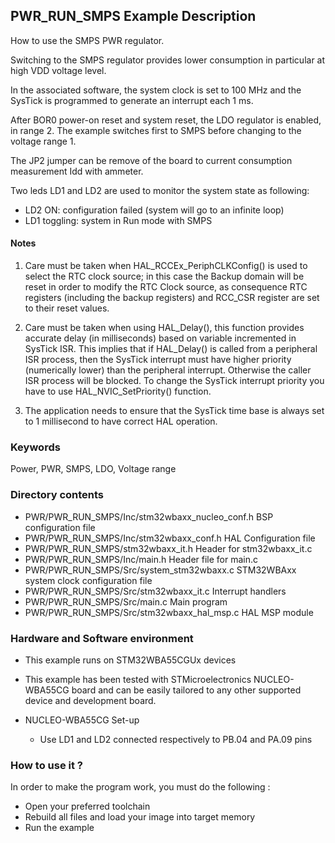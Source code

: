 ﻿## <b>PWR_RUN_SMPS Example Description</b>

How to use the SMPS PWR regulator.

Switching to the SMPS regulator provides lower consumption in particular at high VDD
voltage level.

In the associated software, the system clock is set to 100 MHz and the SysTick is
programmed to generate an interrupt each 1 ms.

After BOR0 power-on reset and system reset, the LDO regulator is enabled, in range 2.
The example switches first to SMPS before changing to the voltage range 1.

The JP2 jumper can be remove of the board to current consumption
measurement Idd with ammeter.

Two leds LD1 and LD2 are used to monitor the system state as following:

 - LD2 ON: configuration failed (system will go to an infinite loop)
 - LD1 toggling: system in Run mode with SMPS


#### <b>Notes</b>

 1. Care must be taken when HAL_RCCEx_PeriphCLKConfig() is used to select
    the RTC clock source; in this case the Backup domain will be reset in
    order to modify the RTC Clock source, as consequence RTC registers (including
    the backup registers) and RCC_CSR register are set to their reset values.

 2. Care must be taken when using HAL_Delay(), this function provides accurate delay (in milliseconds)
    based on variable incremented in SysTick ISR. This implies that if HAL_Delay() is called from
    a peripheral ISR process, then the SysTick interrupt must have higher priority (numerically lower)
    than the peripheral interrupt. Otherwise the caller ISR process will be blocked.
    To change the SysTick interrupt priority you have to use HAL_NVIC_SetPriority() function.

 3. The application needs to ensure that the SysTick time base is always set to 1 millisecond
    to have correct HAL operation.

### <b>Keywords</b>

Power, PWR, SMPS, LDO, Voltage range

### <b>Directory contents</b>

  - PWR/PWR_RUN_SMPS/Inc/stm32wbaxx_nucleo_conf.h  BSP configuration file
  - PWR/PWR_RUN_SMPS/Inc/stm32wbaxx_conf.h         HAL Configuration file
  - PWR/PWR_RUN_SMPS/stm32wbaxx_it.h               Header for stm32wbaxx_it.c
  - PWR/PWR_RUN_SMPS/Inc/main.h                    Header file for main.c
  - PWR/PWR_RUN_SMPS/Src/system_stm32wbaxx.c       STM32WBAxx system clock configuration file
  - PWR/PWR_RUN_SMPS/Src/stm32wbaxx_it.c           Interrupt handlers
  - PWR/PWR_RUN_SMPS/Src/main.c                    Main program
  - PWR/PWR_RUN_SMPS/Src/stm32wbaxx_hal_msp.c      HAL MSP module

### <b>Hardware and Software environment</b>

  - This example runs on STM32WBA55CGUx devices

  - This example has been tested with STMicroelectronics NUCLEO-WBA55CG
    board and can be easily tailored to any other supported device
    and development board.

  - NUCLEO-WBA55CG Set-up
    - Use LD1 and LD2 connected respectively to PB.04 and PA.09 pins

### <b>How to use it ?</b>

In order to make the program work, you must do the following :

 - Open your preferred toolchain
 - Rebuild all files and load your image into target memory
 - Run the example

